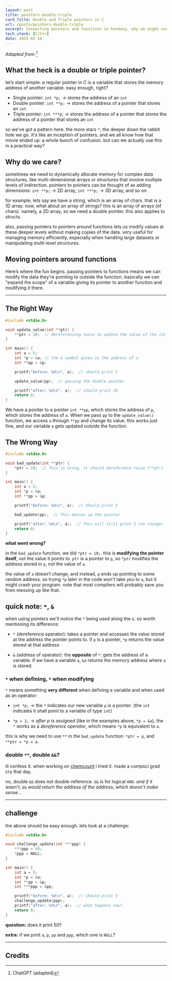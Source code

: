 ```yaml
---
layout: post
title: pointers-double-triple
card_title: Double and Triple pointers in C
url: /posts/pointers-double-triple
excerpt: Connecting pointers and functions in harmony, why we might use them, how to use them?
tech_stack: [C/C++]
date: 2025-02-16
---
```


*Adapted from [^1]*

## What the heck is a double or triple pointer?

let’s start simple: a regular pointer in C is a variable that stores the memory address of another variable. easy enough, right?

- Single pointer: `int *p;` → stores the address of an `int`
- Double pointer: `int **p;` → stores the address of a pointer that stores an `int`
- Triple pointer: `int ***p`; → stores the address of a pointer that stores the address of a pointer that stores an `int`

so we've got a pattern here. the more stars `*`, the deeper down the rabbit hole we go. it's like an inception of pointers, and we all know how that movie ended up: a whole bunch of confusion. but can we actually use this in a practical way?

## Why do we care?

sometimes we need to dynamically allocate memory for complex data structures, like multi-dimensional arrays or structures that involve multiple levels of indirection. pointers to pointers can be thought of as adding dimensions: `int **p;` → 2D array, `int ***p;` → 3D array, and so on.

for example, lets say we have a string, which is an array of chars. that is a 1D array. now, what about an array of strings? this is an array of arrays (of chars). namely, a 2D array, so we need a double pointer. this also applies to structs.

also, passing pointers to pointers around functions lets us modify values at these deeper levels without making copies of the data. very useful for managing memory efficiently, especially when handling large datasets or manipulating multi-level structures.

## Moving pointers around functions

Here’s where the fun begins. passing pointers to functions means we can modify the data they're pointing to outside the function. basically we can "expand the scope" of a variable giving its pointer to another function and modifying it there.

***

## The Right Way

```c
#include <stdio.h>

void update_value(int **ptr) {
    **ptr = 10;  // dereferencing twice to update the value of the int
}

int main() {
    int a = 5;
    int *p = &a; // the & symbol gives us the address of a
    int **pp = &p;

    printf("before: %d\n", a);  // should print 5

    update_value(pp);  // passing the double pointer

    printf("after: %d\n", a);  // should print 10
    return 0;
}
```

We have a pointer to a pointer `int **pp`, which stores the address of `p`, which stores the address of `a`. When we pass `pp` to the `update_value()` function, we access `a` through `**pp` and change its value. this works just fine, and our variable `a` gets updated outside the function.

## The Wrong Way

```c
#include <stdio.h>

void bad_update(int **ptr) {
    *ptr = 10;  // This is wrong, it should dereference twice (**ptr)
}

int main() {
    int a = 5;
    int *p = &a;
    int **pp = &p;

    printf("before: %d\n", a);  // Should print 5

    bad_update(pp);  // This messes up the pointer

    printf("after: %d\n", a);  // This will still print 5 (no change)
    return 0;
}
```
**what went wrong?**

in the `bad_update` function, we did `*ptr = 10;`. this is **modifying the pointer itself**, not the value it points to. `ptr` is a pointer to `p`, so `*ptr` modifies the address stored in `p`, not the value of `a`.

the value of `a` doesn’t change, and instead, `p` ends up pointing to some random address. so trying `*p` later in the code won't take you to `a`, but it might crash your program. note that most compilers will probably save you from messing up like that.

## quick note: `*`, `&`

when using pointers we'll notice the `*` being used along the `&`. so worth mentioning its difference:

- `*` (dereference operator): takes a pointer and accesses the value stored at the address the pointer points to. if `p` is a pointer, `*p` returns the value stored at that address

- `&` (address of operator): the **opposite** of `*`: gets the address of a variable. if we have a variable `a`, `&a` returns the memory address where `a` is stored.

### `*` when defining, `*` when modifying
`*` means something **very different** when defining a variable and when used as an operator:

- `int *p;` → the `*` indicates our new variable `p` is a pointer. (the `int` indicates it shall point to a variable of type `int`)

- `*p = 1;` → *after p is assigned* (like in the examples above, `*p = &a`), the `*` works as a *dereference operator*, which means `*p` is equivalent to `a`.

this is why we need to use `**` in the `bad_update` function: `*ptr = p`, and `**ptr = *p = a`. 

### double `**`, double `&&`?

ill confess it. when working on [chemcount](/projects/chemcount) i tried it. made a compsci grad cry that day.

no, double `&&` does not double-reference. `&&` is for logical `AND`. *and if it wasn't, `&&` would return the address of the address, which doesn't make sense...*

***

## challenge

the above should be easy enough. lets look at a challenge:

```c
#include <stdio.h>

void challenge_update(int ***ppp) {
    ***ppp = 50;
    *ppp = NULL;
}

int main() {
    int a = 5;
    int *p = &a;
    int **pp = &p;
    int ***ppp = &pp;

    printf("before: %d\n", a);  // should print 5
    challenge_update(ppp);
    printf("after: %d\n", a);  // what happens now?
    return 0;
}
```
**question:** does it print 50?

**extra:** if we print `a`, `p`, `pp` and `ppp`, which one is `NULL`?

***

## Credits

[^1]: ChatGPT (adapted)
<!--Written by Jorge Porras (2025)-->